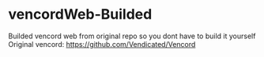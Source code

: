# vencordWeb-Builded
Builded vencord web from original repo so you dont have to build it yourself
Original vencord: https://github.com/Vendicated/Vencord
